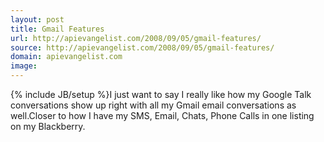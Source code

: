 ```yaml
---
layout: post
title: Gmail Features
url: http://apievangelist.com/2008/09/05/gmail-features/
source: http://apievangelist.com/2008/09/05/gmail-features/
domain: apievangelist.com
image: 
---
```

{% include JB/setup %}I just want to say I really like how my Google Talk conversations show up right with all my Gmail email conversations as well.Closer to how I have my SMS, Email, Chats, Phone Calls in one listing on my Blackberry.